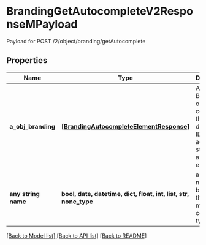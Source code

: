 # BrandingGetAutocompleteV2ResponseMPayload

Payload for POST /2/object/branding/getAutocomplete

## Properties
Name | Type | Description | Notes
------------ | ------------- | ------------- | -------------
**a_obj_branding** | [**[BrandingAutocompleteElementResponse]**](BrandingAutocompleteElementResponse.md) | An array of Branding object containing the description, ID and active status about the element. | 
**any string name** | **bool, date, datetime, dict, float, int, list, str, none_type** | any string name can be used but the value must be the correct type | [optional]

[[Back to Model list]](../README.md#documentation-for-models) [[Back to API list]](../README.md#documentation-for-api-endpoints) [[Back to README]](../README.md)


